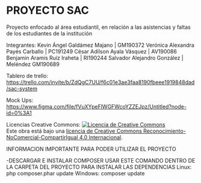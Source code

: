 # PROYECTO SAC
Proyecto enfocado al área estudiantil, en relación a las asistencias y faltas de los estudiantes de la institución  

Integrantes:
Kevin Ángel Galdámez Majano | GM190372
Verónica Alexandra Payés Carballo | PC191249
César Adilson Ayala Vásquez | AV190086
Benjamin Aramis Ruíz Iraheta | RI190244
Salvador Alejandro González | Meléndez GM190689

Tablero de trello:
https://trello.com/invite/b/ZdQgC7UU/f6c01e3ae3faa8190fbeee1919848dad/sac-system

Mock Ups:
https://www.figma.com/file/fVuXYpeFlWGFWcoYZZEJpz/Untitled?node-id=0%3A1

Licencias Creative Commons:
<a rel="license" href="http://creativecommons.org/licenses/by-nc-sa/4.0/"><img alt="Licencia de Creative Commons" style="border-width:0" src="https://i.creativecommons.org/l/by-nc-sa/4.0/88x31.png" /></a><br />Este obra está bajo una <a rel="license" href="http://creativecommons.org/licenses/by-nc-sa/4.0/">licencia de Creative Commons Reconocimiento-NoComercial-CompartirIgual 4.0 Internacional</a>.


INFORMACION IMPORTANTE PARA PODER UTILIZAR EL PROYECTO 

-DESCARGAR E INSTALAR COMPOSER
USAR ESTE COMANDO DENTRO DE LA CARPETA DEL PROYECTO PARA INSTALAR LAS DEPENDENCIAS
Linux:
php composer.phar update
Windows:
composer update

